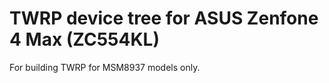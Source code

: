 TWRP device tree for ASUS Zenfone 4 Max (ZC554KL)
========================================================

For building TWRP for MSM8937 models only.
